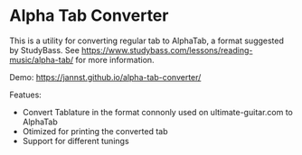 # Alpha Tab Converter



This is a utility for converting regular tab to AlphaTab, a format suggested by StudyBass.
See https://www.studybass.com/lessons/reading-music/alpha-tab/ for more information.

Demo: https://jannst.github.io/alpha-tab-converter/

Featues:
  - Convert Tablature in the format connonly used on ultimate-guitar.com to AlphaTab
  - Otimized for printing the converted tab
  - Support for different tunings
